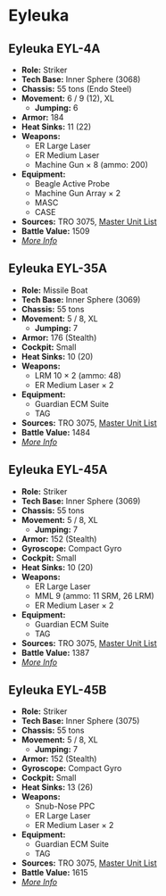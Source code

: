# Eyleuka
## Eyleuka EYL-4A
- **Role:** Striker
- **Tech Base:** Inner Sphere (3068)
- **Chassis:** 55 tons (Endo Steel)
- **Movement:** 6 / 9 (12), XL
  - **Jumping:** 6
- **Armor:** 184
- **Heat Sinks:** 11 (22)
- **Weapons:**
  - ER Large Laser
  - ER Medium Laser
  - Machine Gun × 8 (ammo: 200)
- **Equipment:**
  - Beagle Active Probe
  - Machine Gun Array × 2
  - MASC
  - CASE
- **Sources:** TRO 3075, [Master Unit List](http://masterunitlist.info/Unit/Details/1011/eyleuka-eyl-4a)
- **Battle Value:** 1509
- [*More Info*](eyleuka/eyleuka_eyl-4a.md)

## Eyleuka EYL-35A
- **Role:** Missile Boat
- **Tech Base:** Inner Sphere (3069)
- **Chassis:** 55 tons
- **Movement:** 5 / 8, XL
  - **Jumping:** 7
- **Armor:** 176 (Stealth)
- **Cockpit:** Small
- **Heat Sinks:** 10 (20)
- **Weapons:**
  - LRM 10 × 2 (ammo: 48)
  - ER Medium Laser × 2
- **Equipment:**
  - Guardian ECM Suite
  - TAG
- **Sources:** TRO 3075, [Master Unit List](http://masterunitlist.info/Unit/Details/1008/eyleuka-eyl-35a)
- **Battle Value:** 1484
- [*More Info*](eyleuka/eyleuka_eyl-35a.md)

## Eyleuka EYL-45A
- **Role:** Striker
- **Tech Base:** Inner Sphere (3069)
- **Chassis:** 55 tons
- **Movement:** 5 / 8, XL
  - **Jumping:** 7
- **Armor:** 152 (Stealth)
- **Gyroscope:** Compact Gyro
- **Cockpit:** Small
- **Heat Sinks:** 10 (20)
- **Weapons:**
  - ER Large Laser
  - MML 9 (ammo: 11 SRM, 26 LRM)
  - ER Medium Laser × 2
- **Equipment:**
  - Guardian ECM Suite
  - TAG
- **Sources:** TRO 3075, [Master Unit List](http://masterunitlist.info/Unit/Details/1009/eyleuka-eyl-45a)
- **Battle Value:** 1387
- [*More Info*](eyleuka/eyleuka_eyl-45a.md)

## Eyleuka EYL-45B
- **Role:** Striker
- **Tech Base:** Inner Sphere (3075)
- **Chassis:** 55 tons
- **Movement:** 5 / 8, XL
  - **Jumping:** 7
- **Armor:** 152 (Stealth)
- **Gyroscope:** Compact Gyro
- **Cockpit:** Small
- **Heat Sinks:** 13 (26)
- **Weapons:**
  - Snub-Nose PPC
  - ER Large Laser
  - ER Medium Laser × 2
- **Equipment:**
  - Guardian ECM Suite
  - TAG
- **Sources:** TRO 3075, [Master Unit List](http://masterunitlist.info/Unit/Details/1010/eyleuka-eyl-45b)
- **Battle Value:** 1615
- [*More Info*](eyleuka/eyleuka_eyl-45b.md)

